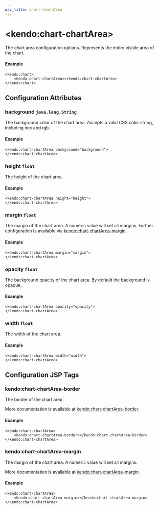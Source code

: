 ```yaml
---
nav_title: chart-chartArea
---
```


# \<kendo:chart-chartArea\>

The chart area configuration options. Represents the entire visible area of the chart.

#### Example
    <kendo:chart>
        <kendo:chart-chartArea></kendo:chart-chartArea>
    </kendo:chart>

## Configuration Attributes

### background `java.lang.String`

The background color of the chart area. Accepts a valid CSS color string, including hex and rgb.

#### Example
    <kendo:chart-chartArea background="background">
    </kendo:chart-chartArea>

### height `float`

The height of the chart area.

#### Example
    <kendo:chart-chartArea height="height">
    </kendo:chart-chartArea>

### margin `float`

The margin of the chart area. A numeric value will set all margins. Further configuration is available via [kendo:chart-chartArea-margin](#kendo-chart-chartArea-margin). 

#### Example
    <kendo:chart-chartArea margin="margin">
    </kendo:chart-chartArea>

### opacity `float`

The background opacity of the chart area. By default the background is opaque.

#### Example
    <kendo:chart-chartArea opacity="opacity">
    </kendo:chart-chartArea>

### width `float`

The width of the chart area.

#### Example
    <kendo:chart-chartArea width="width">
    </kendo:chart-chartArea>


##  Configuration JSP Tags

### kendo:chart-chartArea-border

The border of the chart area.

More documentation is available at [kendo:chart-chartArea-border](/api/wrappers/jsp/chart/chartarea-border).

#### Example

    <kendo:chart-chartArea>
        <kendo:chart-chartArea-border></kendo:chart-chartArea-border>
    </kendo:chart-chartArea>

### kendo:chart-chartArea-margin

The margin of the chart area. A numeric value will set all margins.

More documentation is available at [kendo:chart-chartArea-margin](/api/wrappers/jsp/chart/chartarea-margin).

#### Example

    <kendo:chart-chartArea>
        <kendo:chart-chartArea-margin></kendo:chart-chartArea-margin>
    </kendo:chart-chartArea>

